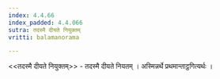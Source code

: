 ```yaml
---
index: 4.4.66
index_padded: 4.4.066
sutra: तदस्मै दीयते नियुक्तम्
vritti: balamanorama

---
```

<<तदस्मै दीयते नियुक्तम्>> - तदस्मै दीयते नियतम् । अस्मिन्नर्थे प्रथमान्ताट्ठगित्यर्थः । 